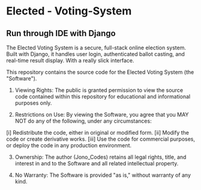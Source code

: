# Elected - Voting-System
## Run through IDE with Django
The Elected Voting System is a secure, full-stack online election system. Built with Django, it handles user login, authenticated ballot casting, and real-time result display. With a really slick interface.

This repository contains the source code for the Elected Voting System (the "Software").

1. Viewing Rights:
The public is granted permission to view the source code contained within this repository for educational and informational purposes only.

2. Restrictions on Use:
By viewing the Software, you agree that you MAY NOT do any of the following, under any circumstances:

[i] Redistribute the code, either in original or modified form.
[ii] Modify the code or create derivative works.
[iii] Use the code for commercial purposes, or deploy the code in any production environment.

3. Ownership:
The author (Jono_Codes) retains all legal rights, title, and interest in and to the Software and all related intellectual property.

4. No Warranty:
The Software is provided "as is," without warranty of any kind.
